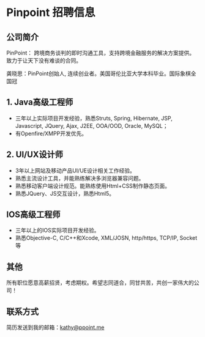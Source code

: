 # Pinpoint 招聘信息

## 公司简介
PinPoint： 跨境商务谈判的即时沟通工具，支持跨境金融服务的解决方案提供。致力于让天下没有难谈的合同。

龚晓思：PinPoint创始人, 连续创业者。美国哥伦比亚大学本科毕业。国际象棋全国冠

## 1. Java高级工程师

* 三年以上实际项目开发经验，熟悉Struts, Spring, Hibernate, JSP, Javascript, JQuery, Ajax, J2EE, OOA/OOD, Oracle, MySQL；
* 有Openfire/XMPP开发优先。


## 2. UI/UX设计师

* 3年以上网站及移动产品UI/UE设计相关工作经验。
* 熟悉主流设计工具，并能熟练解决多浏览器兼容问题。
* 熟悉移动客户端设计规范。能熟练使用Html+CSS制作静态页面。
* 熟悉JQuery、JS交互设计，熟悉Html5。



## IOS高级工程师

* 三年以上的IOS实际项目开发经验。
* 熟悉Objective-C, C/C++和Xcode, XML/JOSN, http/https, TCP/IP, Socket等

## 其他
所有职位愿意高薪招贤，考虑期权。希望志同道合，同甘共苦，共创一家伟大的公司！

## 联系方式
简历发送到我的邮箱：[kathy@ppoint.me](mailto:kathy@ppoint.me) 